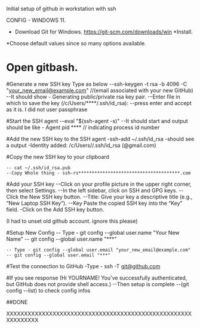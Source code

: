 Initial setup of github in workstation with ssh

CONFIG - WINDOWS 11.

* Download Git for Windows. https://git-scm.com/downloads/win
  *Install.
  
*Choose default values since so many options available.

# Open gitbash.

#Generate a new SSH key
    Type as below
    --ssh-keygen -t rsa -b 4096 -C "your_new_email@example.com" //(email associated with your new GitHub)
    --It should show - Generating public/private rsa key pair.
    --Enter file in which to save the key (/c/Users/****/.ssh/id_rsa):
    --press enter and accept as it is. I did not user passphrase

#Start the SSH agent
    --eval "$(ssh-agent -s)"
    --It should start and output should be like - Agent pid **** // indicating process id number

#Add the new SSH key to the SSH agent
    -ssh-add ~/.ssh/id_rsa
    -should see a output -Identity added: /c/Users//.ssh/id_rsa (@gmail.com)

#Copy the new SSH key to your clipboard

    -- cat ~/.ssh/id_rsa.pub
    --Copy Whole thing - ssh-rs**************************************.com

#Add your SSH key
    --Click on your profile picture in the upper right corner, then select Settings. 
    --In the left sidebar, click on SSH and GPG keys. 
    --Click the New SSH key button. 
    --Title: Give your key a descriptive title (e.g., “New Laptop SSH Key”). 
    --Key Paste the copied SSH key into the “Key” field. -Click on the Add SSH key button.

(I had to unset old github account. ignore this please)

#Setup New Config
    -- Type - git config --global user.name "Your New Name"
    -- git config --global user.name "***"

    -- Type - git config --global user.email "your_new_email@example.com" 
    -- git config --global user.email "***"

#Test the connection to GitHub
    -Type - ssh -T git@github.com

#If you see response (Hi YOURNAME! You've successfully authenticated, but GitHub does not provide shell access.)
    --Then setup is complete
    --(git config --list) to check config infos

##DONE

XXXXXXXXXXXXXXXXXXXXXXXXXXXXXXXXXXXXXXXXXXXXXXXXXXXXXXXXXXXXX
